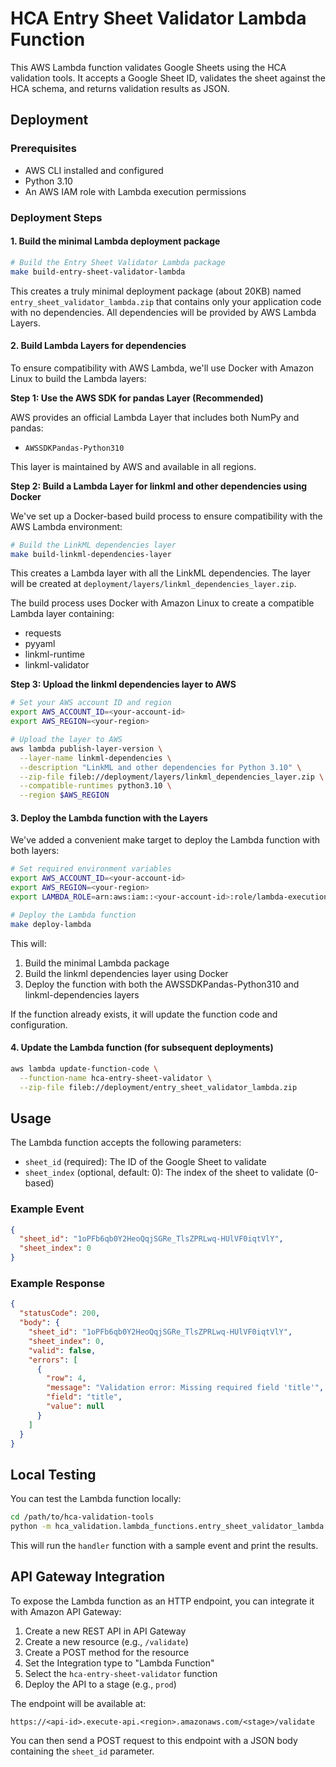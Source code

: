 # HCA Entry Sheet Validator Lambda Function

This AWS Lambda function validates Google Sheets using the HCA validation tools. It accepts a Google Sheet ID, validates the sheet against the HCA schema, and returns validation results as JSON.

## Deployment

### Prerequisites

- AWS CLI installed and configured
- Python 3.10
- An AWS IAM role with Lambda execution permissions

### Deployment Steps

#### 1. Build the minimal Lambda deployment package

```bash
# Build the Entry Sheet Validator Lambda package
make build-entry-sheet-validator-lambda
```

This creates a truly minimal deployment package (about 20KB) named `entry_sheet_validator_lambda.zip` that contains only your application code with no dependencies. All dependencies will be provided by AWS Lambda Layers.

#### 2. Build Lambda Layers for dependencies

To ensure compatibility with AWS Lambda, we'll use Docker with Amazon Linux to build the Lambda layers:

**Step 1: Use the AWS SDK for pandas Layer (Recommended)**

AWS provides an official Lambda Layer that includes both NumPy and pandas:
- `AWSSDKPandas-Python310`

This layer is maintained by AWS and available in all regions.

**Step 2: Build a Lambda Layer for linkml and other dependencies using Docker**

We've set up a Docker-based build process to ensure compatibility with the AWS Lambda environment:

```bash
# Build the LinkML dependencies layer
make build-linkml-dependencies-layer
```

This creates a Lambda layer with all the LinkML dependencies. The layer will be created at `deployment/layers/linkml_dependencies_layer.zip`.

The build process uses Docker with Amazon Linux to create a compatible Lambda layer containing:
- requests
- pyyaml
- linkml-runtime
- linkml-validator

**Step 3: Upload the linkml dependencies layer to AWS**

```bash
# Set your AWS account ID and region
export AWS_ACCOUNT_ID=<your-account-id>
export AWS_REGION=<your-region>

# Upload the layer to AWS
aws lambda publish-layer-version \
  --layer-name linkml-dependencies \
  --description "LinkML and other dependencies for Python 3.10" \
  --zip-file fileb://deployment/layers/linkml_dependencies_layer.zip \
  --compatible-runtimes python3.10 \
  --region $AWS_REGION
```

#### 3. Deploy the Lambda function with the Layers

We've added a convenient make target to deploy the Lambda function with both layers:

```bash
# Set required environment variables
export AWS_ACCOUNT_ID=<your-account-id>
export AWS_REGION=<your-region>
export LAMBDA_ROLE=arn:aws:iam::<your-account-id>:role/lambda-execution-role

# Deploy the Lambda function
make deploy-lambda
```

This will:
1. Build the minimal Lambda package
2. Build the linkml dependencies layer using Docker
3. Deploy the function with both the AWSSDKPandas-Python310 and linkml-dependencies layers

If the function already exists, it will update the function code and configuration.

#### 4. Update the Lambda function (for subsequent deployments)

```bash
aws lambda update-function-code \
  --function-name hca-entry-sheet-validator \
  --zip-file fileb://deployment/entry_sheet_validator_lambda.zip
```

## Usage

The Lambda function accepts the following parameters:

- `sheet_id` (required): The ID of the Google Sheet to validate
- `sheet_index` (optional, default: 0): The index of the sheet to validate (0-based)

### Example Event

```json
{
  "sheet_id": "1oPFb6qb0Y2HeoQqjSGRe_TlsZPRLwq-HUlVF0iqtVlY",
  "sheet_index": 0
}
```

### Example Response

```json
{
  "statusCode": 200,
  "body": {
    "sheet_id": "1oPFb6qb0Y2HeoQqjSGRe_TlsZPRLwq-HUlVF0iqtVlY",
    "sheet_index": 0,
    "valid": false,
    "errors": [
      {
        "row": 4,
        "message": "Validation error: Missing required field 'title'",
        "field": "title",
        "value": null
      }
    ]
  }
}
```

## Local Testing

You can test the Lambda function locally:

```bash
cd /path/to/hca-validation-tools
python -m hca_validation.lambda_functions.entry_sheet_validator_lambda.handler
```

This will run the `handler` function with a sample event and print the results.

## API Gateway Integration

To expose the Lambda function as an HTTP endpoint, you can integrate it with Amazon API Gateway:

1. Create a new REST API in API Gateway
2. Create a new resource (e.g., `/validate`)
3. Create a POST method for the resource
4. Set the Integration type to "Lambda Function"
5. Select the `hca-entry-sheet-validator` function
6. Deploy the API to a stage (e.g., `prod`)

The endpoint will be available at:
```
https://<api-id>.execute-api.<region>.amazonaws.com/<stage>/validate
```

You can then send a POST request to this endpoint with a JSON body containing the `sheet_id` parameter.
